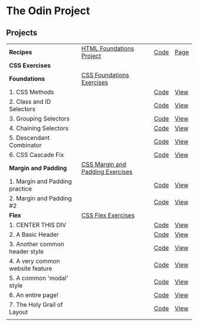 # The Odin Project

## Projects

|                                  |                                                             |                               |                               |
| -------------------------------- | ----------------------------------------------------------- | ----------------------------- | ----------------------------- |
| **Recipes**                      | [HTML Foundations Project][HTMLFoundationsProject]          | [Code][HTMLFoundationsCode]   | [Page][HTMLFoundationsPage]   |
| **CSS Exercises**                |                                                             |                               |                               |
| **Foundations**                  | [CSS Foundations Exercises][CSSFoundationsProject]          |                               |                               |
| 1. CSS Methods                   |                                                             | [Code][CSSFoundationsCode1]   | [View][CSSFoundationsPage1]   |
| 2. Class and ID Selectors        |                                                             | [Code][CSSFoundationsCode2]   | [View][CSSFoundationsPage2]   |
| 3. Grouping Selectors            |                                                             | [Code][CSSFoundationsCode3]   | [View][CSSFoundationsPage3]   |
| 4. Chaining Selectors            |                                                             | [Code][CSSFoundationsCode4]   | [View][CSSFoundationsPage4]   |
| 5. Descendant Combinator         |                                                             | [Code][CSSFoundationsCode5]   | [View][CSSFoundationsPage5]   |
| 6. CSS Cascade Fix               |                                                             | [Code][CSSFoundationsCode6]   | [View][CSSFoundationsPage6]   |
| **Margin and Padding**           | [CSS Margin and Padding Exercises][CSSMarginPaddingProject] |                               |                               |
| 1. Margin and Padding practice   |                                                             | [Code][CSSMarginPaddingCode1] | [View][CSSMarginPaddingPage1] |
| 2. Margin and Padding #2         |                                                             | [Code][CSSMarginPaddingCode2] | [View][CSSMarginPaddingPage2] |
| **Flex**                         | [CSS Flex Exercises][CSSFlexProject]                        |                               |                               |
| 1. CENTER THIS DIV               |                                                             | [Code][CSSFlexCode1]          | [View][CSSFlexPage1]          |
| 2. A Basic Header                |                                                             | [Code][CSSFlexCode2]          | [View][CSSFlexPage2]          |
| 3. Another common header style   |                                                             | [Code][CSSFlexCode3]          | [View][CSSFlexPage3]          |
| 4. A very common website feature |                                                             | [Code][CSSFlexCode4]          | [View][CSSFlexPage4]          |
| 5. A common 'modal' style        |                                                             | [Code][CSSFlexCode5]          | [View][CSSFlexPage5]          |
| 6. An entire page!               |                                                             | [Code][CSSFlexCode6]          | [View][CSSFlexPage6]          |
| 7. The Holy Grail of Layout      |                                                             | [Code][CSSFlexCode7]          | [View][CSSFlexPage7]          |
|                                  |                                                             |                               |                               |

[HTMLFoundationsProject]: https://www.theodinproject.com/lessons/foundations-recipes
[HTMLFoundationsCode]: ./odin-recipes/
[HTMLFoundationsPage]: https://fhmurakami.github.io/the-odin-project/odin-recipes

<!--  -->

[CSSFoundationsProject]: https://www.theodinproject.com/lessons/foundations-intro-to-css
[CSSFoundationsCode1]: https://github.com/fhmurakami/the-odin-project/tree/main/css-exercises/foundations/01-css-methods
[CSSFoundationsPage1]: https://fhmurakami.github.io/the-odin-project/css-exercises/foundations/01-css-methods/index.html
[CSSFoundationsCode2]: https://github.com/fhmurakami/the-odin-project/tree/main/css-exercises/foundations/02-class-id-selectors
[CSSFoundationsPage2]: https://fhmurakami.github.io/the-odin-project/css-exercises/foundations/02-class-id-selectors/index.html
[CSSFoundationsCode3]: https://github.com/fhmurakami/the-odin-project/tree/main/css-exercises/foundations/03-grouping-selectors
[CSSFoundationsPage3]: https://fhmurakami.github.io/the-odin-project/css-exercises/foundations/03-grouping-selectors/index.html
[CSSFoundationsCode4]: https://github.com/fhmurakami/the-odin-project/tree/main/css-exercises/foundations/04-chaining-selectors
[CSSFoundationsPage4]: https://fhmurakami.github.io/the-odin-project/css-exercises/foundations/04-chaining-selectors/index.html
[CSSFoundationsCode5]: https://github.com/fhmurakami/the-odin-project/tree/main/css-exercises/foundations/05-descendant-combinator
[CSSFoundationsPage5]: https://fhmurakami.github.io/the-odin-project/css-exercises/foundations/05-descendant-combinator/index.html
[CSSFoundationsCode6]: https://github.com/fhmurakami/the-odin-project/tree/main/css-exercises/foundations/06-cascade-fix
[CSSFoundationsPage6]: https://fhmurakami.github.io/the-odin-project/css-exercises/foundations/06-cascade-fix/index.html

<!-- -->

[CSSMarginPaddingProject]: https://www.theodinproject.com/lessons/foundations-block-and-inline
[CSSMarginPaddingCode1]: https://github.com/fhmurakami/the-odin-project/tree/main/css-exercises/margin-and-padding/01-margin-and-padding-1
[CSSMarginPaddingPage1]: https://fhmurakami.github.io/the-odin-project/css-exercises/margin-and-padding/01-margin-and-padding-1/
[CSSMarginPaddingCode2]: https://github.com/fhmurakami/the-odin-project/tree/main/css-exercises/margin-and-padding/02-margin-and-padding-2
[CSSMarginPaddingPage2]: https://fhmurakami.github.io/the-odin-project/css-exercises/margin-and-padding/02-margin-and-padding-2/

<!--  -->

[CSSFlexProject]: https://www.theodinproject.com/lessons/foundations-alignment
[CSSFlexCode1]: https://github.com/fhmurakami/the-odin-project/tree/main/css-exercises/flex/01-flex-center
[CSSFlexPage1]: https://fhmurakami.github.io/the-odin-project/css-exercises/flex/01-flex-center/
[CSSFlexCode2]: https://github.com/fhmurakami/the-odin-project/tree/main/css-exercises/flex/02-flex-header
[CSSFlexPage2]: https://fhmurakami.github.io/the-odin-project/css-exercises/flex/02-flex-header/
[CSSFlexCode3]: https://github.com/fhmurakami/the-odin-project/tree/main/css-exercises/flex/03-flex-header-2
[CSSFlexPage3]: https://fhmurakami.github.io/the-odin-project/css-exercises/flex/03-flex-header-2/
[CSSFlexCode4]: https://github.com/fhmurakami/the-odin-project/tree/main/css-exercises/flex/04-flex-information
[CSSFlexPage4]: https://fhmurakami.github.io/the-odin-project/css-exercises/flex/04-flex-information/
[CSSFlexCode5]: https://github.com/fhmurakami/the-odin-project/tree/main/css-exercises/flex/05-flex-modal
[CSSFlexPage5]: https://fhmurakami.github.io/the-odin-project/css-exercises/flex/05-flex-modal/
[CSSFlexCode6]: https://github.com/fhmurakami/the-odin-project/tree/main/css-exercises/flex/06-flex-layout
[CSSFlexPage6]: https://fhmurakami.github.io/the-odin-project/css-exercises/flex/06-flex-layout/
[CSSFlexCode7]: https://github.com/fhmurakami/the-odin-project/tree/main/css-exercises/flex/07-flex-layout-2
[CSSFlexPage7]: https://fhmurakami.github.io/the-odin-project/css-exercises/flex/07-flex-layout-2/
